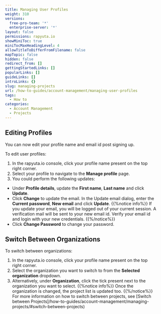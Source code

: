 ```yaml
---
title: Managing User Profiles
weight: 310
versions:
  free-pro-team: '*'
  enterprise-server: '*'
layout: false
permissions: rapyuta.io
showMiniToc: true
miniTocMaxHeadingLevel: 4
allowTitleToDifferFromFilename: false
mapTopic: false
hidden: false
redirect_from: []
gettingStartedLinks: []
popularLinks: []
guideLinks: []
introLinks: {}
slug: managing-projects
url: /how-to-guides/account-management/managing-user-profiles
tags:
  - How to
categories:
  - Account Management
  - Projects
---
```


## Editing Profiles

You can now edit your profile name and email id post signing up.

To edit user profiles:

1. In the rapyuta.io console, click your profile name present on the top right corner. 
2. Select your profile to navigate to the **Manage profile** page.
3. You could perform the following updates:
  * Under **Profile details**, update the **First name**, **Last name** and click **Update**.
  * Click **Change** to update the email. In the Update email dialog, enter the **Current password**, **New email** and click **Update**.
  {{%notice info%}}
  If you update your email, you will be logged out of your current session. A verification mail will be sent to your new email id. Verify your email id and login with your new credentials. 
  {{%/notice%}}
  * Click **Change Password** to change your password.


## Switch Between Organizations

To switch between organizations:

1. In the rapyuta.io console, click your profile name present on the top right corner. 
2. Select the organization you want to switch to from the **Selected organization** dropdown.
3. Alternatively, under **Organization**, click the tick present next to the organization you want to select. 
{{%notice info%}}
Once the organization is changed, the project list is updated too.
{{%/notice%}}
For more information on how to switch between projects, see [Switch between Projects]/how-to-guides/account-management/managing-projects/#switch-between-projects)

